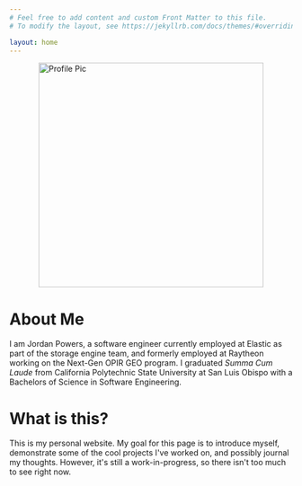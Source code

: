 ```yaml
---
# Feel free to add content and custom Front Matter to this file.
# To modify the layout, see https://jekyllrb.com/docs/themes/#overriding-theme-defaults

layout: home
---
```


<img src="/assets/IMG_1278_flipped.png" alt="Profile Pic" width="400px" style="display:block;margin:auto">

# About Me
I am Jordan Powers, a software engineer currently employed at Elastic as part of the storage engine
team, and formerly employed at Raytheon working on the Next-Gen OPIR GEO program. I graduated
_Summa Cum Laude_ from California Polytechnic State University at San Luis Obispo with a Bachelors
of Science in Software Engineering.

# What is this?
This is my personal website. My goal for this page is to introduce myself, demonstrate
some of the cool projects I've worked on, and possibly journal my thoughts. However, it's still a
work-in-progress, so there isn't too much to see right now.
